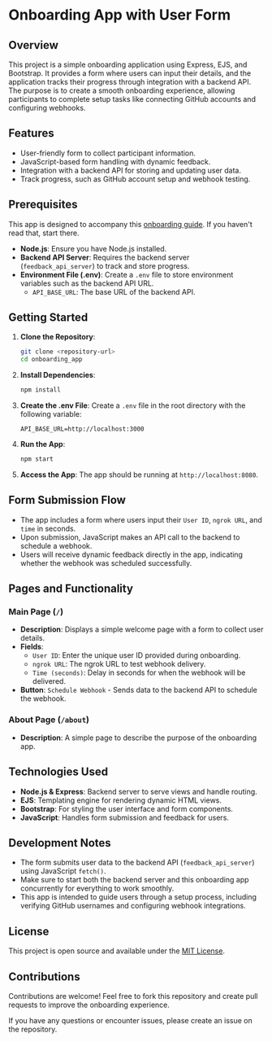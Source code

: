 # Onboarding App with User Form

## Overview
This project is a simple onboarding application using Express, EJS, and Bootstrap. It provides a form where users can input their details, and the application tracks their progress through integration with a backend API. The purpose is to create a smooth onboarding experience, allowing participants to complete setup tasks like connecting GitHub accounts and configuring webhooks.

## Features
- User-friendly form to collect participant information.
- JavaScript-based form handling with dynamic feedback.
- Integration with a backend API for storing and updating user data.
- Track progress, such as GitHub account setup and webhook testing.

## Prerequisites
This app is designed to accompany this [onboarding guide](https://trustly.notion.site/Product-Tech-Workshop-1376fac3e0c2804b8881d26a50e20208). If you haven't read that, start there.

- **Node.js**: Ensure you have Node.js installed.
- **Backend API Server**: Requires the backend server (`feedback_api_server`) to track and store progress.
- **Environment File (.env)**: Create a `.env` file to store environment variables such as the backend API URL.
  - `API_BASE_URL`: The base URL of the backend API.

## Getting Started

1. **Clone the Repository**:
   ```bash
   git clone <repository-url>
   cd onboarding_app
   ```

2. **Install Dependencies**:
   ```bash
   npm install
   ```

3. **Create the .env File**:
   Create a `.env` file in the root directory with the following variable:
   ```
   API_BASE_URL=http://localhost:3000
   ```

4. **Run the App**:
   ```bash
   npm start
   ```

5. **Access the App**:
   The app should be running at `http://localhost:8080`.

## Form Submission Flow
- The app includes a form where users input their `User ID`, `ngrok URL`, and `time` in seconds.
- Upon submission, JavaScript makes an API call to the backend to schedule a webhook.
- Users will receive dynamic feedback directly in the app, indicating whether the webhook was scheduled successfully.

## Pages and Functionality

### Main Page (`/`)
- **Description**: Displays a simple welcome page with a form to collect user details.
- **Fields**:
  - `User ID`: Enter the unique user ID provided during onboarding.
  - `ngrok URL`: The ngrok URL to test webhook delivery.
  - `Time (seconds)`: Delay in seconds for when the webhook will be delivered.
- **Button**: `Schedule Webhook` - Sends data to the backend API to schedule the webhook.

### About Page (`/about`)
- **Description**: A simple page to describe the purpose of the onboarding app.

## Technologies Used
- **Node.js & Express**: Backend server to serve views and handle routing.
- **EJS**: Templating engine for rendering dynamic HTML views.
- **Bootstrap**: For styling the user interface and form components.
- **JavaScript**: Handles form submission and feedback for users.

## Development Notes
- The form submits user data to the backend API (`feedback_api_server`) using JavaScript `fetch()`.
- Make sure to start both the backend server and this onboarding app concurrently for everything to work smoothly.
- This app is intended to guide users through a setup process, including verifying GitHub usernames and configuring webhook integrations.

## License
This project is open source and available under the [MIT License](LICENSE).

## Contributions
Contributions are welcome! Feel free to fork this repository and create pull requests to improve the onboarding experience.

If you have any questions or encounter issues, please create an issue on the repository.

